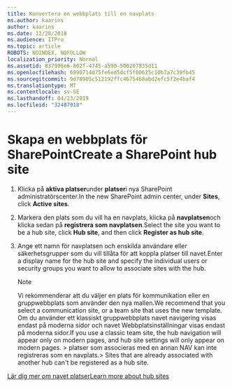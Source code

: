```yaml
---
title: Konvertera en webbplats till en navplats
ms.author: kaarins
author: kaarins
ms.date: 12/28/2018
ms.audience: ITPro
ms.topic: article
ROBOTS: NOINDEX, NOFOLLOW
localization_priority: Normal
ms.assetid: 837996e6-802f-4745-a590-500207835d11
ms.openlocfilehash: 6990714d75fe6ed5dcf5f00625c10b7a7c39fb45
ms.sourcegitcommit: 9d78905c512192ffc4675468abd2efc5f2e4baf4
ms.translationtype: MT
ms.contentlocale: sv-SE
ms.lasthandoff: 04/23/2019
ms.locfileid: "32407918"
---
```

# <a name="create-a-sharepoint-hub-site"></a><span data-ttu-id="83b0d-102">Skapa en webbplats för SharePoint</span><span class="sxs-lookup"><span data-stu-id="83b0d-102">Create a SharePoint hub site</span></span>

1. <span data-ttu-id="83b0d-103">Klicka på **aktiva platser**under **platser**i nya SharePoint administratörscenter.</span><span class="sxs-lookup"><span data-stu-id="83b0d-103">In the new SharePoint admin center, under **Sites**, click **Active sites**.</span></span> 
    
2. <span data-ttu-id="83b0d-104">Markera den plats som du vill ha en navplats, klicka på **navplatsen**och klicka sedan på **registrera som navplatsen**.</span><span class="sxs-lookup"><span data-stu-id="83b0d-104">Select the site you want to be a hub site, click **Hub site**, and then click **Register as hub site**.</span></span> 
    
3. <span data-ttu-id="83b0d-105">Ange ett namn för navplatsen och enskilda användare eller säkerhetsgrupper som du vill tillåta för att koppla platser till navet.</span><span class="sxs-lookup"><span data-stu-id="83b0d-105">Enter a display name for the hub site and specify the individual users or security groups you want to allow to associate sites with the hub.</span></span>
    
    > [!NOTE]
    >  <span data-ttu-id="83b0d-106">Vi rekommenderar att du väljer en plats för kommunikation eller en gruppwebbplats som använder den nya mallen.</span><span class="sxs-lookup"><span data-stu-id="83b0d-106">We recommend that you select a communication site, or a team site that uses the new template.</span></span> <span data-ttu-id="83b0d-107">Om du använder ett klassiskt gruppwebbplats navet navigering visas endast på moderna sidor och navet Webbplatsinställningar visas endast på moderna sidor.</span><span class="sxs-lookup"><span data-stu-id="83b0d-107">If you use a classic team site, the hub navigation will appear only on modern pages, and hub site settings will only appear on modern pages.</span></span> <span data-ttu-id="83b0d-108">> platser som associeras med en annan NAV kan inte registreras som en navplats.</span><span class="sxs-lookup"><span data-stu-id="83b0d-108">>  Sites that are already associated with another hub can't be registered as a hub site.</span></span> 
  
[<span data-ttu-id="83b0d-109">Lär dig mer om navet platser</span><span class="sxs-lookup"><span data-stu-id="83b0d-109">Learn more about hub sites</span></span>](https://go.microsoft.com/fwlink/?linkid=869149)
  

